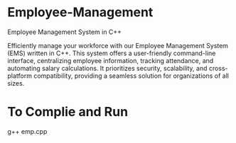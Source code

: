 # Employee-Management

Employee Management System in C++

Efficiently manage your workforce with our Employee Management System (EMS) written in C++. This system offers a user-friendly command-line interface, centralizing employee information, tracking attendance, and automating salary calculations. It prioritizes security, scalability, and cross-platform compatibility, providing a seamless solution for organizations of all sizes.

# To Complie and Run 
g++ emp.cpp

